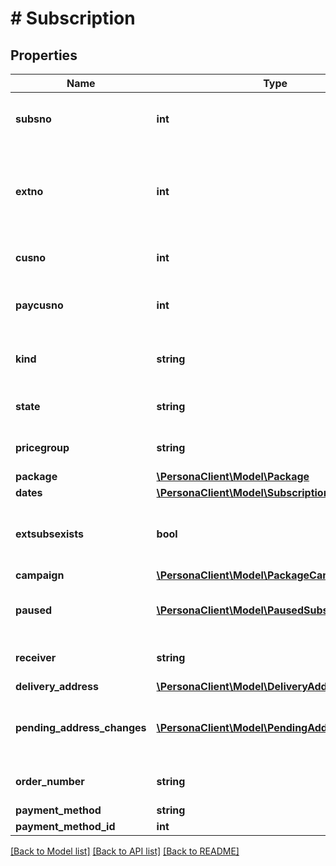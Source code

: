 # # Subscription

## Properties

Name | Type | Description | Notes
------------ | ------------- | ------------- | -------------
**subsno** | **int** | Subscription Id - primary key together with extno | 
**extno** | **int** | Subscription Extension Id - how many times a subscription has been extended | 
**cusno** | **int** | Customer getting the subscription | 
**paycusno** | **int** | Customer paying for the subscription | 
**kind** | **string** | Subscription kind - what kind of order is it | 
**state** | **string** | Current state of the Subscription | 
**pricegroup** | **string** | Pricegroup of the Subscription | [optional] 
**package** | [**\PersonaClient\Model\Package**](Package.md) |  | 
**dates** | [**\PersonaClient\Model\SubscriptionDates**](SubscriptionDates.md) |  | 
**extsubsexists** | **bool** | If the extension of this subscription exists | 
**campaign** | [**\PersonaClient\Model\PackageCampaign**](PackageCampaign.md) |  | [optional] 
**paused** | [**\PersonaClient\Model\PausedSubscription[]**](PausedSubscription.md) | Pause periods of this subscription | [optional] 
**receiver** | **string** | The name of subscription receiver | [optional] 
**delivery_address** | [**\PersonaClient\Model\DeliveryAddress**](DeliveryAddress.md) |  | [optional] 
**pending_address_changes** | [**\PersonaClient\Model\PendingAddressChange[]**](PendingAddressChange.md) | Pending and ongoing temporary address changes | [optional] 
**order_number** | **string** | Order number of subscription | [optional] 
**payment_method** | **string** |  | [optional] 
**payment_method_id** | **int** |  | [optional] 

[[Back to Model list]](../../README.md#documentation-for-models) [[Back to API list]](../../README.md#documentation-for-api-endpoints) [[Back to README]](../../README.md)


